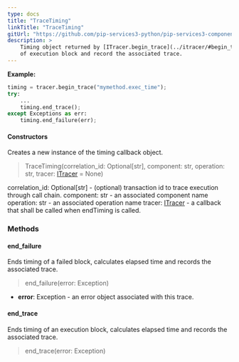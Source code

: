 ```yaml
---
type: docs
title: "TraceTiming"
linkTitle: "TraceTiming"
gitUrl: "https://github.com/pip-services3-python/pip-services3-components-python"
description: >
    Timing object returned by [ITracer.begin_trace](../itracer/#begin_trace) to end timing
    of execution block and record the associated trace.
---
```


**Example:**
```python
timing = tracer.begin_trace("mymethod.exec_time");
try:
    ...
    timing.end_trace();
except Exceptions as err:
    timing.end_failure(err);

```

#### Constructors
Creates a new instance of the timing callback object.

> TraceTiming(correlation_id: Optional[str], component: str, operation: str, tracer: [ITracer](../itracer) = None)

correlation_id: Optional[str] - (optional) transaction id to trace execution through call chain.
component: str - an associated component name
operation: str - an associated operation name
tracer: [ITracer](../itracer) - a callback that shall be called when endTiming is called.


### Methods

#### end_failure
Ends timing of a failed block, calculates elapsed time
and records the associated trace.

> end_failure(error: Exception)

- **error**: Exception - an error object associated with this trace.


#### end_trace
Ends timing of an execution block, calculates elapsed time
and records the associated trace.

> end_trace(error: Exception)